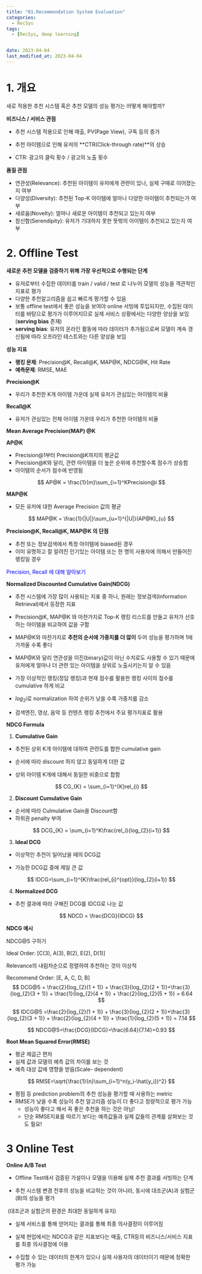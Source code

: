 ```yaml
---
title: "01.Recommendation System Evaluation"
categories:
  - RecSys
tags:
  - [RecSys, deep learning]


date: 2023-04-04
last_modified_at: 2023-04-04
---
```


# 1. 개요

새로 적용한 추천 시스템 혹은 추천 모델의 성능 평가는 어떻게 해야할까?

**비즈니스 / 서비스 관점**

- 추천 시스템 적용으로 인해 매출, PV(Page View), 구독 등의 증가
- 추천 아이템으로 인해 유저의 **CTR(Click-through rate)**의 상승

- CTR: 광고의 클릭 횟수 / 광고의 노출 횟수



**품질 관점**

- 연관성(Relevance): 추천된 아이템이 유저에게 관련이 있나, 실제 구매로 이어졌는지 여부
- 다양성(Diversity): 추천된 Top-K 아이템에 얼마나 다양한 아이템이 추천되는가 여부
- 새로움(Novelty): 얼마나 새로운 아이템이 추천되고 있는지 여부
- 참신함(Serendipity): 유저가 기대하지 못한 뜻밖의 아이템이 추천되고 있는지 여부



# 2. Offline Test

**새로운 추천 모델을 검증하기 위해 가장 우선적으로 수행되는 단계**

- 유저로부터 수집한 데이터를 train / valid / test 로 나누어 모델의 성능을 객관적인 지표로 평가
- 다양한 추천알고리즘을 쉽고 빠르게 평가할 수 있음
- 보통 offline test에서 좋은 성능을 보여야 online 서빙에 투입되지만, 수집된 데이터를 바탕으로 평가가 이루어지므로 실제 서비스 상황에서는 다양한 양상을 보임(**serving bias** 존재)
- **serving bias**: 유저의 온라인 활동에 따라 데이터가 추가됨으로써 모델이 계속 갱신됨에 따라 오프라인 테스트와는 다른 양상을 보임



**성능 지표**

- **랭킹 문제**: Precision@K, Recall@K, MAP@K, NDCG@K, Hit Rate
- **예측문제**: RMSE, MAE



**Precision@K**

- 우리가 추천한 K개 아이템 가운데 실제 유저가 관심있는 아이템의 비율



**Recall@K**

- 유저가 관심있는 전체 아이템 가운데 우리가 추천한 아이템의 비율



**Mean Average Precision(MAP) @K**

**AP@K**

- Precision@1부터 Precision@K까지의 평균값
- Precision@K와 달리, 관련 아이템을 더 높은 순위에 추천할수록 점수가 상승함
- 아이템의 순서가 점수에 반영됨

$$
AP@K = \frac{1}{m}\sum_{i=1}^KPrecision@i
$$

**MAP@K**

- 모든 유저에 대한 Average Precision 값의 평균

$$
MAP@K = \frac{1}{|U|}\sum_{u=1}^{|U|}(AP@K)_{u}
$$

**Precision@K, Recall@K, MAP@K 의 단점**

- 추천 또는 정보검색에서 특정 아이템에 biased된 경우
- 이미 유명하고 잘 알려진 인기있는 아이템 또는 한 명의 사용자에 의해서 만들어진 랭킹일 경우



<a href="https://medium.com/towards-data-science/confusion-matrix-for-your-multi-class-machine-learning-model-ff9aa3bf7826" style="text-decoration:none; color:blue; ">Precision, Recall 에 대해 알아보기</a> 



**Normalized Discounted Cumulative Gain(NDCG)**

- 추천 시스템에 가장 많이 사용되는 지표 중 하나, 원래는 정보검색(Information Retrieval)에서 등장한 지표

- Precision@K, MAP@K 와 마찬가지로 Top-K 랭킹 리스트를 만들고 유저가 선호하는 아이템을 비교하여 값을 구함

- MAP@K와 마찬가지로 **추천의 순서에 가중치를 더 많이** 두어 성능을 평가하며 1에 가까울 수록 좋다

- MAP@K와 달리 연관성을 이진(binary)값이 아닌 수치로도 사용할 수 있기 때문에 유저에게 얼마나 더 관련 있는 아이템을 상위로 노출시키는지 알 수 있음

- 가장 이상적인 랭킹(정답 랭킹)과 현재 점수를 활용한 랭킹 사이의 점수를 cumulative 하게 비교
- $log_2i$로 normalization 하여 순위가 낮을 수록 가중치를 감소
- 검색엔진, 영상, 음악 등 컨텐츠 랭킹 추천에서 주요 평가지표로 활용

**NDCG Formula**

1. **Cumulative Gain**

- 추천된 상위 K개 아이템에 대하여 관련도를 합한 cumulative gain

- 순서에 따라 discount 하지 않고 동일하게 더한 값

- 상위 아이템 K개에 대해서 동일한 비중으로 합함

$$
CG_{K} = \sum_{i=1}^{K}rel_{i}
$$



2. **Discount Cumulative Gain**

- 순서에 따라 Culmulative Gain을 Discount함
- 하위권 penalty 부여

$$
DCG_{K} = \sum_{i=1}^K\frac{rel_i}{log_{2}(i+1)}
$$



3. **Ideal DCG**

- 이상적인 추천이 일어났을 때의 DCG값

- 가능한 DCG값 중에 제일 큰 값

$$
IDCG=\sum_{i=1}^{K}\frac{rel_{i}^{opt}}{log_{2}(i+1)}
$$



4. **Normalized DCG**

- 추천 결과에 따라 구해진 DCG를 IDCG로 나눈 값

$$
NDCD = \frac{DCG}{IDCG}
$$



**NDCG  예시**

NDCG@5 구하기

Ideal Order: [C(3), A(3), B(2), E(2), D(1)]

Relevance의 내림차순으로 정렬하여 추천하는 것이 이상적

Recommend Order: [E, A, C, D, B]
$$
DCG@5 = \frac{2}{log_{2}(1 + 1)} + \frac{3}{log_{2}(2 + 1)}+\frac{3}{log_{2}(3 + 1)} + \frac{1}{log_{2}(4 + 1)} + \frac{2}{log_{2}(5 + 1)} = 6.64
$$

$$
IDCG@5 =\frac{2}{log_{2}(1 + 1)} + \frac{3}{log_{2}(2 + 1)}+\frac{3}{log_{2}(3 + 1)} + \frac{2}{log_{2}(4 + 1)} + \frac{1}{log_{2}(5 + 1)} = 7.14
$$

$$
NDCG@5=\frac{DCG}{IDCG}=\frac{6.64}{7.14}=0.93
$$



**Root Mean Squared Error(RMSE)**

- 평균 제곱근 편차
- 실제 값과 모델의 예측 값의 차이를 보는 것
- 예측 대상 값에 영향을 받음(Scale- dependent)

$$
RMSE=\sqrt{\frac{1}{n}\sum_{i=1}^n(y_i-\hat{y_i})^2}
$$

- 평점 등 prediction problem의 추천 성능을 평가할 때 사용하는 metric
- RMSE가 낮을 수록 성능이 추천 알고리즘 성능이 더 좋다고 정량적으로 평가 가능
  - 성능이 좋다고 해서 꼭 좋은 추천을 하는 것은 아님!
  - 단순 RMSE지표를 따르기 보다는 예측값들과 실제 값들의 관계를 살펴보는 것도 필요!



# 3 Online Test

**Online A/B Test**

- Offline Test에서 검증된 가설이나 모델을 이용해 실제 추천 결과를 서빙하는 단계

- 추천 시스템 변경 전후의 성능을 비교하는 것이 아니라, 동시에 대조군(A)과 실험군(B)의 성능을 평가

​       (대조군과 실험군의 환경은 최대한 동일하게 유지)

- 실제 서비스를 통해 얻어지는 결과를 통해 최종 의사결정이 이루어짐

- 실제 현업에서는 NDCG과 같은 지표보다는 매출, CTR등의 비즈니스/서비스 지표를 최종 의사결정에 이용

- 수집할 수 있는 데이터의 한계가 있으나 실제 사용자의 데이터이기 때문에 정확한 평가 가능

